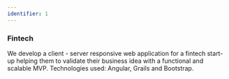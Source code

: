 ```yaml
---
identifier: 1
---
```


### Fintech

We develop a client - server responsive web application for a fintech start-up helping them to validate their business idea with a functional and scalable MVP. Technologies used: Angular, Grails and Bootstrap.

